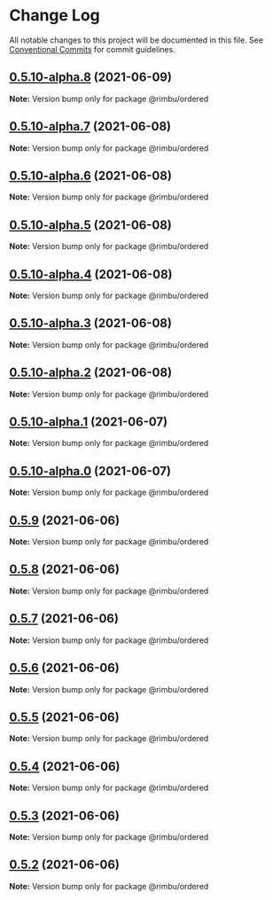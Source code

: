 # Change Log

All notable changes to this project will be documented in this file.
See [Conventional Commits](https://conventionalcommits.org) for commit guidelines.

## [0.5.10-alpha.8](https://github.com/rimbu-org/rimbu/compare/@rimbu/ordered@0.5.10-alpha.7...@rimbu/ordered@0.5.10-alpha.8) (2021-06-09)

**Note:** Version bump only for package @rimbu/ordered





## [0.5.10-alpha.7](https://github.com/rimbu-org/rimbu/compare/@rimbu/ordered@0.5.10-alpha.6...@rimbu/ordered@0.5.10-alpha.7) (2021-06-08)

**Note:** Version bump only for package @rimbu/ordered





## [0.5.10-alpha.6](https://github.com/rimbu-org/rimbu/compare/@rimbu/ordered@0.5.10-alpha.5...@rimbu/ordered@0.5.10-alpha.6) (2021-06-08)

**Note:** Version bump only for package @rimbu/ordered





## [0.5.10-alpha.5](https://github.com/rimbu-org/rimbu/compare/@rimbu/ordered@0.5.10-alpha.4...@rimbu/ordered@0.5.10-alpha.5) (2021-06-08)

**Note:** Version bump only for package @rimbu/ordered





## [0.5.10-alpha.4](https://github.com/rimbu-org/rimbu/compare/@rimbu/ordered@0.5.10-alpha.3...@rimbu/ordered@0.5.10-alpha.4) (2021-06-08)

**Note:** Version bump only for package @rimbu/ordered





## [0.5.10-alpha.3](https://github.com/rimbu-org/rimbu/compare/@rimbu/ordered@0.5.10-alpha.2...@rimbu/ordered@0.5.10-alpha.3) (2021-06-08)

**Note:** Version bump only for package @rimbu/ordered





## [0.5.10-alpha.2](https://github.com/rimbu-org/rimbu/compare/@rimbu/ordered@0.5.10-alpha.1...@rimbu/ordered@0.5.10-alpha.2) (2021-06-08)

**Note:** Version bump only for package @rimbu/ordered





## [0.5.10-alpha.1](https://github.com/rimbu-org/rimbu/compare/@rimbu/ordered@0.5.10-alpha.0...@rimbu/ordered@0.5.10-alpha.1) (2021-06-07)

**Note:** Version bump only for package @rimbu/ordered





## [0.5.10-alpha.0](https://github.com/rimbu-org/rimbu/compare/@rimbu/ordered@0.5.9...@rimbu/ordered@0.5.10-alpha.0) (2021-06-07)

**Note:** Version bump only for package @rimbu/ordered





## [0.5.9](https://github.com/rimbu-org/rimbu/compare/@rimbu/ordered@0.5.8...@rimbu/ordered@0.5.9) (2021-06-06)

**Note:** Version bump only for package @rimbu/ordered





## [0.5.8](https://github.com/rimbu-org/rimbu/compare/@rimbu/ordered@0.5.7...@rimbu/ordered@0.5.8) (2021-06-06)

**Note:** Version bump only for package @rimbu/ordered





## [0.5.7](https://github.com/rimbu-org/rimbu/compare/@rimbu/ordered@0.5.6...@rimbu/ordered@0.5.7) (2021-06-06)

**Note:** Version bump only for package @rimbu/ordered





## [0.5.6](https://github.com/rimbu-org/rimbu/compare/@rimbu/ordered@0.5.5...@rimbu/ordered@0.5.6) (2021-06-06)

**Note:** Version bump only for package @rimbu/ordered





## [0.5.5](https://github.com/rimbu-org/rimbu/compare/@rimbu/ordered@0.5.4...@rimbu/ordered@0.5.5) (2021-06-06)

**Note:** Version bump only for package @rimbu/ordered





## [0.5.4](https://github.com/rimbu-org/rimbu/compare/@rimbu/ordered@0.5.3...@rimbu/ordered@0.5.4) (2021-06-06)

**Note:** Version bump only for package @rimbu/ordered





## [0.5.3](https://github.com/rimbu-org/rimbu/compare/@rimbu/ordered@0.5.2...@rimbu/ordered@0.5.3) (2021-06-06)

**Note:** Version bump only for package @rimbu/ordered





## [0.5.2](https://github.com/rimbu-org/rimbu/compare/@rimbu/ordered@0.5.1...@rimbu/ordered@0.5.2) (2021-06-06)

**Note:** Version bump only for package @rimbu/ordered
